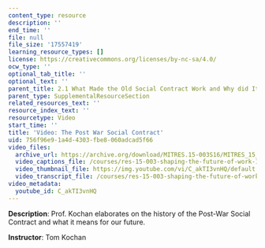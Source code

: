 ```yaml
---
content_type: resource
description: ''
end_time: ''
file: null
file_size: '17557419'
learning_resource_types: []
license: https://creativecommons.org/licenses/by-nc-sa/4.0/
ocw_type: ''
optional_tab_title: ''
optional_text: ''
parent_title: 2.1 What Made the Old Social Contract Work and Why did It Break Down?
parent_type: SupplementalResourceSection
related_resources_text: ''
resource_index_text: ''
resourcetype: Video
start_time: ''
title: 'Video: The Post War Social Contract'
uid: 756f96e9-1a4d-4303-fbe8-060adcad5f66
video_files:
  archive_url: https://archive.org/download/MITRES.15-003S16/MITRES_15_003S16_2-1-3_360p.mp4
  video_captions_file: /courses/res-15-003-shaping-the-future-of-work-15-662x-spring-2016/e763189ba61f5bbfa95fe2a9ff6d0d22_C_akTI3vnHQ.vtt
  video_thumbnail_file: https://img.youtube.com/vi/C_akTI3vnHQ/default.jpg
  video_transcript_file: /courses/res-15-003-shaping-the-future-of-work-15-662x-spring-2016/e97db33573322783071dceb0460f1d19_C_akTI3vnHQ.pdf
video_metadata:
  youtube_id: C_akTI3vnHQ
---
```


**Description**: Prof. Kochan elaborates on the history of the Post-War Social Contract and what it means for our future.

**Instructor**: Tom Kochan

